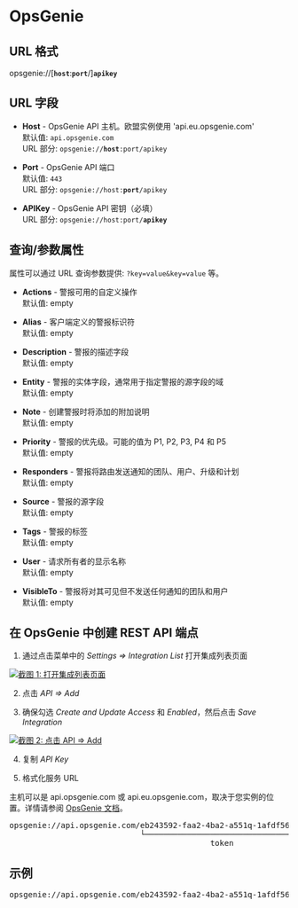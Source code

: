 # OpsGenie

## URL 格式

<span class="bk">opsgenie://[__`host`__:__`port`__/]**`apikey`**</span>

## URL 字段

- **Host** - OpsGenie API 主机。欧盟实例使用 'api.eu.opsgenie.com'<br>
  默认值: `api.opsgenie.com`<br>
  URL 部分: <code>opsgenie://<strong>host</strong>:port/apikey</code>

- **Port** - OpsGenie API 端口<br>
  默认值: `443`<br>
  URL 部分: <code>opsgenie://host:<strong>port</strong>/apikey</code>

- **APIKey** - OpsGenie API 密钥（必填）<br>
  URL 部分: <code>opsgenie://host:port/<strong>apikey</strong></code>

## 查询/参数属性

属性可以通过 URL 查询参数提供: `?key=value&key=value` 等。

- **Actions** - 警报可用的自定义操作<br>
  默认值: empty

- **Alias** - 客户端定义的警报标识符<br>
  默认值: empty

- **Description** - 警报的描述字段<br>
  默认值: empty

- **Entity** - 警报的实体字段，通常用于指定警报的源字段的域<br>
  默认值: empty

- **Note** - 创建警报时将添加的附加说明<br>
  默认值: empty

- **Priority** - 警报的优先级。可能的值为 P1, P2, P3, P4 和 P5<br>
  默认值: empty

- **Responders** - 警报将路由发送通知的团队、用户、升级和计划<br>
  默认值: empty

- **Source** - 警报的源字段<br>
  默认值: empty

- **Tags** - 警报的标签<br>
  默认值: empty

- **User** - 请求所有者的显示名称<br>
  默认值: empty

- **VisibleTo** - 警报将对其可见但不发送任何通知的团队和用户<br>
  默认值: empty

## 在 OpsGenie 中创建 REST API 端点

1. 通过点击菜单中的 _Settings => Integration List_ 打开集成列表页面

<a href="/image/opsgenie/1.png" target="_blank">
   <img src="/image/opsgenie/1.png" alt="截图 1: 打开集成列表页面" />
</a>

2. 点击 _API => Add_

3. 确保勾选 _Create and Update Access_ 和 _Enabled_，然后点击 _Save Integration_

<a href="/image/opsgenie/2.png" target="_blank">
   <img src="/image/opsgenie/2.png" alt="截图 2: 点击 API => Add" />
</a>

4. 复制 _API Key_

5. 格式化服务 URL

主机可以是 api.opsgenie.com 或 api.eu.opsgenie.com，取决于您实例的位置。详情请参阅
[OpsGenie 文档](https://docs.opsgenie.com/docs/alert-api)。

<pre class="bk">
opsgenie://api.opsgenie.com/eb243592-faa2-4ba2-a551q-1afdf565c889
                            └───────────────────────────────────┘
                                           token
</pre>

<!-- ## Passing parameters via code

If you want to, you can pass additional parameters to the `send` function.
<br/>
The following example contains all parameters that are currently supported.

```go
service.Send("An example alert message", &types.Params{
    "alias":       "Life is too short for no alias",
    "description": "Every alert needs a description",
    "responders":  `[{"id":"4513b7ea-3b91-438f-b7e4-e3e54af9147c","type":"team"},{"name":"NOC","type":"team"}]`,
    "visibleTo":   `[{"id":"4513b7ea-3b91-438f-b7e4-e3e54af9147c","type":"team"},{"name":"rocket_team","type":"team"}]`,
    "actions":     "An action",
    "tags":        "tag1 tag2",
    "details":     `{"key1": "value1", "key2": "value2"}`,
    "entity":      "An example entity",
    "source":      "The source",
    "priority":    "P1",
    "user":        "Dracula",
    "note":        "Here is a note",
})
``` -->

## 示例

<pre class="bk">
opsgenie://api.opsgenie.com/eb243592-faa2-4ba2-a551q-1afdf565c889?alias=Life+is+too+short+for+no+alias&description=Every+alert+needs+a+description&actions=An+action&tags=["tag1","tag2"]&entity=An+example+entity&source=The+source&priority=P1&user=Dracula&note=Here+is+a+note
</pre>
